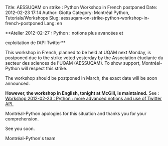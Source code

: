 Title: AESSUQAM on strike : Python Workshop in French postponed
Date: 2012-02-23 17:14
Author: Giotta
Category: Montréal Python, Tutorials/Workshops
Slug: aessuqam-on-strike-python-workshop-in-french-postponed
Lang: en

<!--:en-->**Atelier 2012-02-27 : Python : notions plus avancées et
exploitation de l’API Twitter**

This workshop in French, planned to be held at UQAM next Monday, is
postponed due to the strike voted yesterday by the Association étudiante
du secteur des sciences de l'UQAM (AESSUQAM). To show support,
Montréal-Python will respect this strike.

The workshop should be postponed in March, the exact date will be soon
announced.

**However, the workshop in English, tonight at McGill, is maintained.**
See : [Workshop 2012-02-23 : Python : more advanced notions and use of
Twitter API.][]

Montréal-Python apologies for this situation and thanks you for your
comprehension.

See you soon.

Montréal-Python's team<!--:-->

  [Workshop 2012-02-23 : Python : more advanced notions and use of
  Twitter API.]: http://montrealpython.org/r/projects/workshops/wiki/2012-02-23

